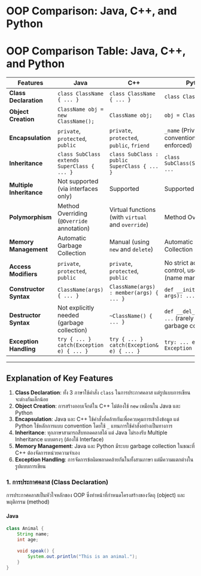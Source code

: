 # OOP Comparison: Java, C++, and Python

# OOP Comparison Table: Java, C++, and Python

| **Features**           | **Java**                                              | **C++**                                               | **Python**                                             |
|------------------------|-------------------------------------------------------|-------------------------------------------------------|--------------------------------------------------------|
| **Class Declaration**   | `class ClassName { ... }`                             | `class ClassName { ... }`                             | `class ClassName: ...`                                 |
| **Object Creation**     | `ClassName obj = new ClassName();`                    | `ClassName obj;`                                      | `obj = ClassName()`                                    |
| **Encapsulation**       | `private`, `protected`, `public`                      | `private`, `protected`, `public`, `friend`            | `_name` (Private by convention, not enforced)          |
| **Inheritance**         | `class SubClass extends SuperClass { ... }`           | `class SubClass : public SuperClass { ... }`           | `class SubClass(SuperClass): ...`                      |
| **Multiple Inheritance**| Not supported (via interfaces only)                   | Supported                                             | Supported                                              |
| **Polymorphism**        | Method Overriding (`@Override` annotation)            | Virtual functions (with `virtual` and `override`)      | Method Overriding                                      |
| **Memory Management**   | Automatic Garbage Collection                         | Manual (using `new` and `delete`)                     | Automatic Garbage Collection                           |
| **Access Modifiers**    | `private`, `protected`, `public`                      | `private`, `protected`, `public`                      | No strict access control, uses `_` and `__` (name mangling) |
| **Constructor Syntax**  | `ClassName(args) { ... }`                             | `ClassName(args) : member(args) { ... }`              | `def __init__(self, args): ...`                        |
| **Destructor Syntax**   | Not explicitly needed (garbage collection)            | `~ClassName() { ... }`                                | `def __del__(self): ...` (rarely used, garbage collected) |
| **Exception Handling**  | `try { ... } catch(Exception e) { ... }`              | `try { ... } catch(Exception& e) { ... }`             | `try: ... except Exception as e: ...`                 |

---

## Explanation of Key Features

1. **Class Declaration**: ทั้ง 3 ภาษาใช้คำสั่ง `class` ในการประกาศคลาส แต่รูปแบบการเขียนจะต่างกันเล็กน้อย
2. **Object Creation**: การสร้างออบเจ็กต์ใน C++ ไม่ต้องใช้ `new` เหมือนใน Java และ Python
3. **Encapsulation**: Java และ C++ ใช้คำสั่งที่คล้ายกันเพื่อควบคุมการเข้าถึงข้อมูล แต่ Python ใช้หลักการแบบ convention โดยใช้ `_` แทนการใช้คำสั่งอย่างเป็นทางการ
4. **Inheritance**: ทุกภาษาสามารถสืบทอดคลาสได้ แต่ Java ไม่รองรับ Multiple Inheritance แบบตรงๆ (ต้องใช้ Interface)
5. **Memory Management**: Java และ Python มีระบบ garbage collection ในขณะที่ C++ ต้องจัดการหน่วยความจำเอง
6. **Exception Handling**: การจัดการข้อผิดพลาดคล้ายกันในทั้งสามภาษา แต่มีความแตกต่างในรูปแบบการเขียน

### 1. **การประกาศคลาส (Class Declaration)**
การประกาศคลาสเป็นหัวใจหลักของ OOP ซึ่งทำหน้าที่กำหนดโครงสร้างของวัตถุ (object) และพฤติกรรม (method)

#### Java
```java
class Animal {
    String name;
    int age;
    
    void speak() {
        System.out.println("This is an animal.");
    }
}
